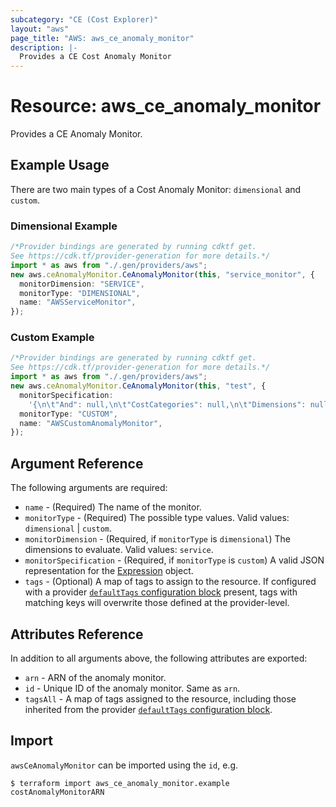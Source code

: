 ```yaml
---
subcategory: "CE (Cost Explorer)"
layout: "aws"
page_title: "AWS: aws_ce_anomaly_monitor"
description: |-
  Provides a CE Cost Anomaly Monitor
---
```


# Resource: aws\_ce\_anomaly\_monitor

Provides a CE Anomaly Monitor.

## Example Usage

There are two main types of a Cost Anomaly Monitor: `dimensional` and `custom`.

### Dimensional Example

```typescript
/*Provider bindings are generated by running cdktf get.
See https://cdk.tf/provider-generation for more details.*/
import * as aws from "./.gen/providers/aws";
new aws.ceAnomalyMonitor.CeAnomalyMonitor(this, "service_monitor", {
  monitorDimension: "SERVICE",
  monitorType: "DIMENSIONAL",
  name: "AWSServiceMonitor",
});

```

### Custom Example

```typescript
/*Provider bindings are generated by running cdktf get.
See https://cdk.tf/provider-generation for more details.*/
import * as aws from "./.gen/providers/aws";
new aws.ceAnomalyMonitor.CeAnomalyMonitor(this, "test", {
  monitorSpecification:
    '{\n\t"And": null,\n\t"CostCategories": null,\n\t"Dimensions": null,\n\t"Not": null,\n\t"Or": null,\n\t"Tags": {\n\t\t"Key": "CostCenter",\n\t\t"MatchOptions": null,\n\t\t"Values": [\n\t\t\t"10000"\n\t\t]\n\t}\n}\n',
  monitorType: "CUSTOM",
  name: "AWSCustomAnomalyMonitor",
});

```

## Argument Reference

The following arguments are required:

* `name` - (Required) The name of the monitor.
* `monitorType` - (Required) The possible type values. Valid values: `dimensional` | `custom`.
* `monitorDimension` - (Required, if `monitorType` is `dimensional`) The dimensions to evaluate. Valid values: `service`.
* `monitorSpecification` - (Required, if `monitorType` is `custom`) A valid JSON representation for the [Expression](https://docs.aws.amazon.com/aws-cost-management/latest/APIReference/API_Expression.html) object.
* `tags` - (Optional) A map of tags to assign to the resource. If configured with a provider [`defaultTags` configuration block](https://registry.terraform.io/providers/hashicorp/aws/latest/docs#default_tags-configuration-block) present, tags with matching keys will overwrite those defined at the provider-level.

## Attributes Reference

In addition to all arguments above, the following attributes are exported:

* `arn` - ARN of the anomaly monitor.
* `id` - Unique ID of the anomaly monitor. Same as `arn`.
* `tagsAll` - A map of tags assigned to the resource, including those inherited from the provider [`defaultTags` configuration block](https://registry.terraform.io/providers/hashicorp/aws/latest/docs#default_tags-configuration-block).

## Import

`awsCeAnomalyMonitor` can be imported using the `id`, e.g.

```console
$ terraform import aws_ce_anomaly_monitor.example costAnomalyMonitorARN
```
